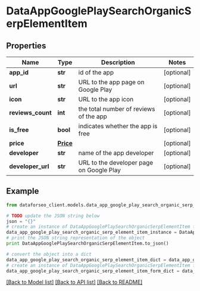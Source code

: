 # DataAppGooglePlaySearchOrganicSerpElementItem


## Properties

Name | Type | Description | Notes
------------ | ------------- | ------------- | -------------
**app_id** | **str** | id of the app | [optional] 
**url** | **str** | URL to the app page on Google Play | [optional] 
**icon** | **str** | URL to the app icon | [optional] 
**reviews_count** | **int** | the total number of reviews of the app | [optional] 
**is_free** | **bool** | indicates whether the app is free | [optional] 
**price** | [**Price**](Price.md) |  | [optional] 
**developer** | **str** | name of the app developer | [optional] 
**developer_url** | **str** | URL to the developer page on Google Play | [optional] 

## Example

```python
from dataforseo_client.models.data_app_google_play_search_organic_serp_element_item import DataAppGooglePlaySearchOrganicSerpElementItem

# TODO update the JSON string below
json = "{}"
# create an instance of DataAppGooglePlaySearchOrganicSerpElementItem from a JSON string
data_app_google_play_search_organic_serp_element_item_instance = DataAppGooglePlaySearchOrganicSerpElementItem.from_json(json)
# print the JSON string representation of the object
print DataAppGooglePlaySearchOrganicSerpElementItem.to_json()

# convert the object into a dict
data_app_google_play_search_organic_serp_element_item_dict = data_app_google_play_search_organic_serp_element_item_instance.to_dict()
# create an instance of DataAppGooglePlaySearchOrganicSerpElementItem from a dict
data_app_google_play_search_organic_serp_element_item_form_dict = data_app_google_play_search_organic_serp_element_item.from_dict(data_app_google_play_search_organic_serp_element_item_dict)
```
[[Back to Model list]](../README.md#documentation-for-models) [[Back to API list]](../README.md#documentation-for-api-endpoints) [[Back to README]](../README.md)


